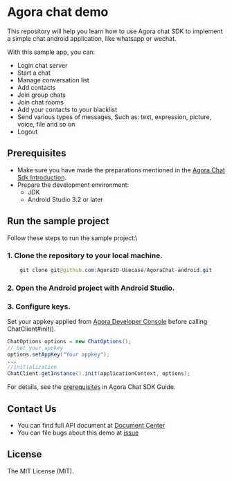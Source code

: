 # Agora chat demo

This repository will help you learn how to use Agora chat SDK to implement a simple chat android application, like whatsapp or wechat.

With this sample app, you can:

- Login chat server
- Start a chat
- Manage conversation list
- Add contacts
- Join group chats
- Join chat rooms
- Add your contacts to your blacklist
- Send various types of messages, Such as: text, expression, picture, voice, file and so on
- Logout

## Prerequisites
* Make sure you have made the preparations mentioned in the [Agora Chat Sdk Introduction](https://hyphenateinc.github.io/android_product_overview.html).
* Prepare the development environment:
    * JDK
    * Android Studio 3.2 or later
## Run the sample project

Follow these steps to run the sample project:\
### 1. Clone the repository to your local machine.
```java
    git clone git@github.com:AgoraIO-Usecase/AgoraChat-android.git
```

### 2. Open the Android project with Android Studio.

### 3. Configure keys.
Set your appkey applied from [Agora Developer Console](http://console.easemob.com) before calling ChatClient#init().
```java
ChatOptions options = new ChatOptions();
// Set your appkey
options.setAppKey("Your appkey");
...
//initialization
ChatClient.getInstance().init(applicationContext, options);
```
For details, see the [prerequisites](https://hyphenateinc.github.io/android_product_overview.html) in Agora Chat SDK Guide.

## Contact Us
- You can find full API document at [Document Center](https://hyphenateinc.github.io/android_product_overview.html)
- You can file bugs about this demo at [issue](https://github.com/HyphenateInc/Hyphenate-Demo-Android/issues)

## License
The MIT License (MIT).
